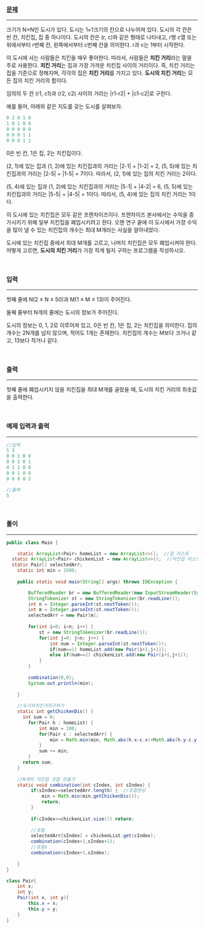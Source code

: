 ### [문제](https://www.acmicpc.net/submit/15686/21816940)

---

크기가 N×N인 도시가 있다. 도시는 1×1크기의 칸으로 나누어져 있다. 도시의 각 칸은 빈 칸, 치킨집, 집 중 하나이다. 도시의 칸은 (r, c)와 같은 형태로 나타내고, r행 c열 또는 위에서부터 r번째 칸, 왼쪽에서부터 c번째 칸을 의미한다. r과 c는 1부터 시작한다.

이 도시에 사는 사람들은 치킨을 매우 좋아한다. 따라서, 사람들은 <b>치킨 거리</b>라는 말을 주로 사용한다. <b>치킨 거리</b>는 집과 가장 가까운 치킨집 사이의 거리이다. 즉, 치킨 거리는 집을 기준으로 정해지며, 각각의 집은 <b>치킨 거리</b>를 가지고 있다. <b>도시의 치킨 거리</b>는 모든 집의 치킨 거리의 합이다.

<p>임의의 두 칸 (r1, c1)과 (r2, c2) 사이의 거리는 |r1-r2| + |c1-c2|로 구한다.</p>

예를 들어, 아래와 같은 지도를 갖는 도시를 살펴보자.

```java
0 2 0 1 0
1 0 1 0 0
0 0 0 0 0
0 0 0 1 1
0 0 0 1 2
```

0은 빈 칸, 1은 집, 2는 치킨집이다. 

<p>(2, 1)에 있는 집과 (1, 2)에 있는 치킨집과의 거리는 |2-1| + |1-2| = 2, (5, 5)에 있는 치킨집과의 거리는 |2-5| + |1-5| = 7이다. 따라서, (2, 1)에 있는 집의 치킨 거리는 2이다.</p>

<p>(5, 4)에 있는 집과 (1, 2)에 있는 치킨집과의 거리는 |5-1| + |4-2| = 6, (5, 5)에 있는 치킨집과의 거리는 |5-5| + |4-5| = 1이다. 따라서, (5, 4)에 있는 집의 치킨 거리는 1이다.</p>

이 도시에 있는 치킨집은 모두 같은 프랜차이즈이다. 프렌차이즈 본사에서는 수익을 증가시키기 위해 일부 치킨집을 폐업시키려고 한다. 오랜 연구 끝에 이 도시에서 가장 수익을 많이 낼 수 있는  치킨집의 개수는 최대 M개라는 사실을 알아내었다.

도시에 있는 치킨집 중에서 최대 M개를 고르고, 나머지 치킨집은 모두 폐업시켜야 한다. 어떻게 고르면, <b>도시의 치킨 거리</b>가 가장 작게 될지 구하는 프로그램을 작성하시오.

<br>

### 입력

---

첫째 줄에 N(2 ≤ N ≤ 50)과 M(1 ≤ M ≤ 13)이 주어진다.

둘째 줄부터 N개의 줄에는 도시의 정보가 주어진다.

도시의 정보는 0, 1, 2로 이루어져 있고, 0은 빈 칸, 1은 집, 2는 치킨집을 의미한다. 집의 개수는 2N개를 넘지 않으며, 적어도 1개는 존재한다. 치킨집의 개수는 M보다 크거나 같고, 13보다 작거나 같다.

<br>

### 출력

---

첫째 줄에 폐업시키지 않을 치킨집을 최대 M개를 골랐을 때, 도시의 치킨 거리의 최솟값을 출력한다.

<br>

### 예제 입력과 출력

---

```java
//입력
5 3
0 0 1 0 0
0 0 2 0 1
0 1 2 0 0
0 0 1 0 0
0 0 0 0 2
```

```java
//출력
5
```

<br>

### 풀이

---

```java
public class Main {

	static ArrayList<Pair> homeList = new ArrayList<>();  //집 리스트
  static ArrayList<Pair> chickenList = new ArrayList<>();  //치킨집 리스트
  static Pair[] selectedArr;
	static int min = 1500;
	
	public static void main(String[] args) throws IOException {

		BufferedReader br = new BufferedReader(new InputStreamReader(System.in));
		StringTokenizer st = new StringTokenizer(br.readLine());
		int n = Integer.parseInt(st.nextToken());
		int m = Integer.parseInt(st.nextToken());
		selectedArr = new Pair[m];
		
		for(int i=0; i<n; i++) {
			st = new StringTokenizer(br.readLine());
			for(int j=0; j<n; j++) {
				int num = Integer.parseInt(st.nextToken());
				if(num==1) homeList.add(new Pair(i+1,j+1));
				else if(num==2) chickenList.add(new Pair(i+1,j+1));
			}
		}
			
		combination(0,0);
		System.out.println(min);
		
	}
	
	//도시의치킨거리구하기
	static int getChickenDis() {
	  int sum = 0;
		for(Pair h : homeList) {
	    	int min = 100;
	    	for(Pair c : selectedArr) {
	    		min = Math.min(min, Math.abs(h.x-c.x)+Math.abs(h.y-c.y));
	    	}
	    	sum += min;
	    }
	  return sum;
	}
	
	//M개의 치킨집 조합 만들기
	static void combination(int cIndex, int sIndex) {
	     if(sIndex>=selectedArr.length) {  //조합완성
	    	 min = Math.min(min,getChickenDis());
	    	 return;
	     } 
	     
	     if(cIndex>=chickenList.size()) return;
		
		 //포함
		 selectedArr[sIndex] = chickenList.get(cIndex);
		 combination(cIndex+1,sIndex+1);
		 //포함x
		 combination(cIndex+1,sIndex);
	
	}
}

class Pair{
    int x;
    int y;
    Pair(int x, int y){
        this.x = x;
        this.y = y;
    }
}

```

